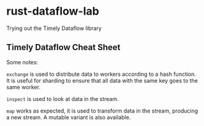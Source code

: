 # rust-dataflow-lab

Trying out the Timely Dataflow library

## Timely Dataflow Cheat Sheet

Some notes:
 

`exchange` is used to distribute data to workers according to a hash function. It is useful for sharding to ensure that
all data with the same key goes to the same worker.

`inspect` is used to look at data in the stream.

`map` works as expected, it is used to transform data in the stream, producing a new stream. A mutable variant is also
available.


